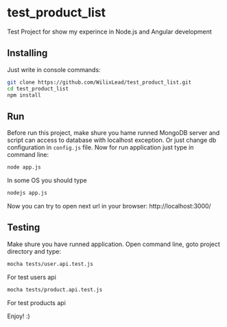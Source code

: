 # test_product_list
Test Project for show my experince in Node.js and Angular development

## Installing
Just write in console commands:
```bash
git clone https://github.com/WilixLead/test_product_list.git
cd test_product_list
npm install
```

## Run
Before run this project, make shure you hame runned MongoDB server and script can access to database with localhost exception.
Or just change db configuration in ``config.js`` file.
Now for run application just type in command line:
```bash
node app.js
```
In some OS you should type
```bash
nodejs app.js
```
Now you can try to open next url in your browser:
http://localhost:3000/

## Testing
Make shure you have runned application.
Open command line, goto project directory and type:
```bash
mocha tests/user.api.test.js
```
For test users api
```bash
mocha tests/product.api.test.js
```
For test products api

Enjoy! :)
